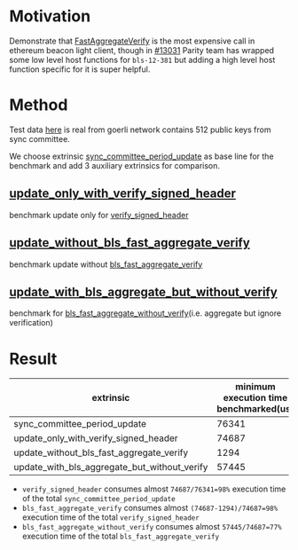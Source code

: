 # Motivation
Demonstrate that [FastAggregateVerify](https://datatracker.ietf.org/doc/html/draft-irtf-cfrg-bls-signature-04#section-3.3.4) is the most expensive call in ethereum beacon light client, though in [#13031](https://github.com/paritytech/substrate/pull/13031) Parity team has wrapped some low level host functions for `bls-12-381` but adding a high level host function specific for it is super helpful.

# Method
Test data [here](https://github.com/Snowfork/snowbridge/blob/db4885d517cb495c11d023b95e5621a5ee4ab14e/parachain/pallets/ethereum-beacon-client/src/benchmarking/data_mainnet.rs#L553-L1120) is real from goerli network contains 512 public keys from sync committee.

We choose extrinsic [sync_committee_period_update](https://github.com/Snowfork/snowbridge/blob/1bc2f0b49473324922a9b14d1a2ae6f0173cbbb4/parachain/pallets/ethereum-beacon-client/src/lib.rs#L266) as base line for the benchmark and add 3 auxiliary extrinsics for comparison.

## [update_only_with_verify_signed_header](https://github.com/Snowfork/snowbridge/blob/13b91702e886ea045eebd3285ede22498507d02f/parachain/pallets/ethereum-beacon-client/src/lib.rs#L505)
benchmark update only for [verify_signed_header](https://github.com/Snowfork/snowbridge/blob/13b91702e886ea045eebd3285ede22498507d02f/parachain/pallets/ethereum-beacon-client/src/lib.rs#L1054)

## [update_without_bls_fast_aggregate_verify](https://github.com/Snowfork/snowbridge/blob/13b91702e886ea045eebd3285ede22498507d02f/parachain/pallets/ethereum-beacon-client/src/lib.rs#L522)
benchmark update without [bls_fast_aggregate_verify](https://github.com/Snowfork/snowbridge/blob/13b91702e886ea045eebd3285ede22498507d02f/parachain/pallets/ethereum-beacon-client/src/lib.rs#L1165)

## [update_with_bls_aggregate_but_without_verify](https://github.com/Snowfork/snowbridge/blob/13b91702e886ea045eebd3285ede22498507d02f/parachain/pallets/ethereum-beacon-client/src/lib.rs#L539)
benchmark for [bls_fast_aggregate_without_verify](https://github.com/Snowfork/snowbridge/blob/13b91702e886ea045eebd3285ede22498507d02f/parachain/pallets/ethereum-beacon-client/src/lib.rs#L1205)(i.e. aggregate but ignore verification)

# Result

|extrinsic       | minimum execution time benchmarked(us) |
| --------------------------------------- |--------------------------|
|sync_committee_period_update | 76341                    |
|update_only_with_verify_signed_header | 74687                    |
|update_without_bls_fast_aggregate_verify | 1294|
|update_with_bls_aggregate_but_without_verify | 57445 |

- `verify_signed_header` consumes almost `74687/76341=98%` execution time of the total `sync_committee_period_update`
- `bls_fast_aggregate_verify` consumes almost `(74687-1294)/74687=98%` execution time of the total `verify_signed_header`
- `bls_fast_aggregate_without_verify` consumes almost `57445/74687=77%` execution time of the total `bls_fast_aggregate_verify`